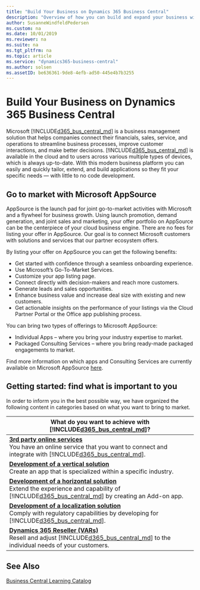 ```yaml
---
title: "Build Your Business on Dynamics 365 Business Central"
description: "Overview of how you can build and expand your business with Dynamics 365 Business Central"
author: SusanneWindfeldPedersen
ms.custom: na
ms.date: 10/01/2019
ms.reviewer: na
ms.suite: na
ms.tgt_pltfrm: na
ms.topic: article
ms.service: "dynamics365-business-central"
ms.author: solsen
ms.assetID: be636361-9de8-4efb-ad50-445e4b7b3255
---
```


# Build Your Business on Dynamics 365 Business Central
Microsoft [!INCLUDE[d365_bus_central_md](../includes/d365_bus_central_md.md)] is a business management solution that helps companies connect their financials, sales, service, and operations to streamline business processes, improve customer interactions, and make better decisions. [!INCLUDE[d365_bus_central_md](../includes/d365_bus_central_md.md)] is available in the cloud and to users across various multiple types of devices, which is always up-to-date. With this modern business platform you can easily and quickly tailor, extend, and build applications so they fit your specific needs — with little to no code development. <!-- Watch the short video below to get an overview of your opportunities. -->

<!-- Insert video:
General introduction video (type of apps, introduction to Business Central and AppsSource, introduction of different swimming-lanes).
-->

## Go to market with Microsoft AppSource
AppSource is the launch pad for joint go-to-market activities with Microsoft and a flywheel for business growth. Using launch promotion, demand generation, and joint sales and marketing, your offer portfolio on AppSource can be the centerpiece of your cloud business engine. There are no fees for listing your offer in AppSource. Our goal is to connect Microsoft customers with solutions and services that our partner ecosystem offers.

By listing your offer on AppSource you can get the following benefits:
- Get started with confidence through a seamless onboarding experience.
- Use Microsoft’s Go-To-Market Services.
- Customize your app listing page.
- Connect directly with decision-makers and reach more customers. 
- Generate leads and sales opportunities.
- Enhance business value and increase deal size with existing and new customers.
- Get actionable insights on the performance of your listings via the Cloud Partner Portal or the Office app publishing process. 
 
You can bring two types of offerings to Microsoft AppSource:

- Individual Apps – where you bring your industry expertise to market.
- Packaged Consulting Services – where you bring ready-made packaged engagements to market.  
 
Find more information on which apps and Consulting Services are currently available on Microsoft AppSource [here](https://appsource.microsoft.com/marketplace/consulting-services?country=US&page=1).

## Getting started: find what is important to you 
In order to inform you in the best possible way, we have organized the following content in categories based on what you want to bring to market.  

|What do you want to achieve with [!INCLUDE[d365_bus_central_md](../includes/d365_bus_central_md.md)]?|
|------------------------|
|[**3rd party online services**](readiness-thirdparty-solution.md) </br>You have an online service that you want to connect and integrate with [!INCLUDE[d365_bus_central_md](../includes/d365_bus_central_md.md)].|
|[**Development of a vertical solution**](readiness-develop-vertical.md) </br>Create an app that is specialized within a specific industry.|
|[**Development of a horizontal solution**](readiness-develop-horizontal.md)</br>Extend the experience and capability of [!INCLUDE[d365_bus_central_md](../includes/d365_bus_central_md.md)] by creating an Add-on app.|
|[**Development of a localization solution**](readiness-develop-localization.md)</br>Comply with regulatory capabilities by developing for [!INCLUDE[d365_bus_central_md](../includes/d365_bus_central_md.md)].||
|[**Dynamics 365 Reseller (VARs)**](readiness-reseller.md)</br>Resell and adjust [!INCLUDE[d365_bus_central_md](../includes/d365_bus_central_md.md)] to the individual needs of your customers.|

## See Also
[Business Central Learning Catalog](https://go.microsoft.com/fwlink/?linkid=2002101)  